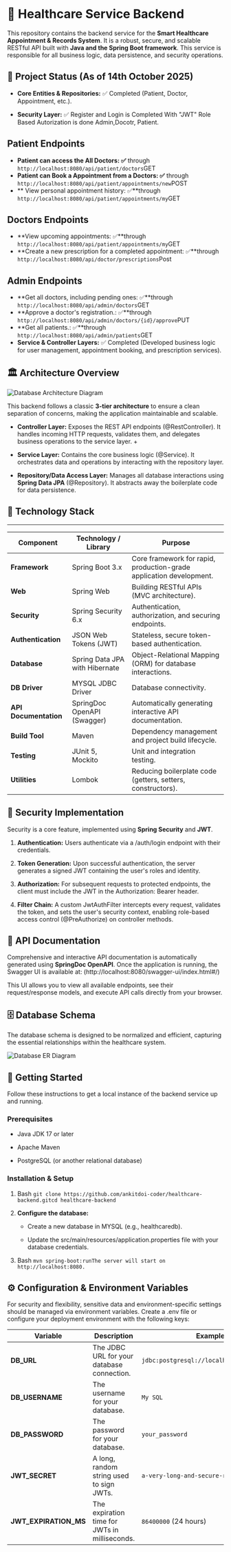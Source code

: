 🏥 Healthcare Service Backend
=============================

This repository contains the backend service for the **Smart Healthcare Appointment & Records System**. It is a robust, secure, and scalable RESTful API built with **Java and the Spring Boot framework**. This service is responsible for all business logic, data persistence, and security operations.

🚀 Project Status (As of 14th October 2025)
-----------------

*   **Core Entities & Repositories:** ✅ Completed (Patient, Doctor, Appointment, etc.).

*   **Security Layer:** ✅ Register and Login is Completed With "JWT" Role Based Autorization is done Admin,Docotr, Patient.

## Patient Endpoints
*   **Patient can access the All Doctors: ✅** through ```http://localhost:8080/api/patient/doctors```GET
*   **Patient can Book a Appointment from a Doctors: ✅** through ```http://localhost:8080/api/patient/appointments/new```POST
*   ** View personal appointment history: ✅**through ```http://localhost:8080/api/patient/appointments/my```GET
  
## Doctors Endpoints
*   **View upcoming appointments: ✅**through ```http://localhost:8080/api/patient/appointments/my```GET
*   **Create a new prescription for a completed appointment: ✅**through ```http://localhost:8080/api/doctor/prescriptions```Post
  
## Admin Endpoints   
*   **Get all doctors, including pending ones: ✅**through ```http://localhost:8080/api/admin/doctors```GET
*   **Approve a doctor's registration.: ✅**through ```http://localhost:8080/api/admin/doctors/{id}/approve```PUT
*   **Get all patients.: ✅**through ```http://localhost:8080/api/admin/patients```GET
*   **Service & Controller Layers:** ✅ Completed (Developed business logic for user management, appointment booking, and prescription services).
   

🏛️ Architecture Overview
-------------------------
  ![Database Architecture Diagram](https://raw.githubusercontent.com/ankitdoi-coder/HealthCare-Backend/main/Requirements%20&%20Architecture/06_Architecture_workflow.png)

  
This backend follows a classic **3-tier architecture** to ensure a clean separation of concerns, making the application maintainable and scalable.

*   **Controller Layer:** Exposes the REST API endpoints (@RestController). It handles incoming HTTP requests, validates them, and delegates business operations to the service layer.
    +
*   **Service Layer:** Contains the core business logic (@Service). It orchestrates data and operations by interacting with the repository layer.
    
*   **Repository/Data Access Layer:** Manages all database interactions using **Spring Data JPA** (@Repository). It abstracts away the boilerplate code for data persistence.
    
   
    

## 🚀 Technology Stack
--------------------

| Component             | Technology / Library                 | Purpose                                                                 |
|-----------------------|--------------------------------------|-------------------------------------------------------------------------|
| **Framework**         | Spring Boot 3.x                      | Core framework for rapid, production-grade application development.     |
| **Web**               | Spring Web                           | Building RESTful APIs (MVC architecture).                               |
| **Security**          | Spring Security 6.x                  | Authentication, authorization, and securing endpoints.                  |
| **Authentication**    | JSON Web Tokens (JWT)                | Stateless, secure token-based authentication.                           |
| **Database**          | Spring Data JPA with Hibernate       | Object-Relational Mapping (ORM) for database interactions.              |
| **DB Driver**         | MYSQL JDBC Driver               | Database connectivity.                                                  |
| **API Documentation** | SpringDoc OpenAPI (Swagger)          | Automatically generating interactive API documentation.                 |
| **Build Tool**        | Maven                                | Dependency management and project build lifecycle.                      |
| **Testing**           | JUnit 5, Mockito                     | Unit and integration testing.                                           |
| **Utilities**         | Lombok                               | Reducing boilerplate code (getters, setters, constructors).             |


🔑 Security Implementation
--------------------------

Security is a core feature, implemented using **Spring Security** and **JWT**.

1.  **Authentication:** Users authenticate via a /auth/login endpoint with their credentials.
    
2.  **Token Generation:** Upon successful authentication, the server generates a signed JWT containing the user's roles and identity.
    
3.  **Authorization:** For subsequent requests to protected endpoints, the client must include the JWT in the Authorization: Bearer header.
    
4.  **Filter Chain:** A custom JwtAuthFilter intercepts every request, validates the token, and sets the user's security context, enabling role-based access control (@PreAuthorize) on controller methods.
    

📖 API Documentation
--------------------

Comprehensive and interactive API documentation is automatically generated using **SpringDoc OpenAPI**. Once the application is running, the Swagger UI is available at:
(http://localhost:8080/swagger-ui/index.html#/)


This UI allows you to view all available endpoints, see their request/response models, and execute API calls directly from your browser.

🗄️ Database Schema
-------------------

The database schema is designed to be normalized and efficient, capturing the essential relationships within the healthcare system.

 ![Database ER Diagram](https://raw.githubusercontent.com/ankitdoi-coder/HealthCare-Backend/main/Requirements%20&%20Architecture/04_ERD_DB.jpg)

🚀 Getting Started
------------------

Follow these instructions to get a local instance of the backend service up and running.

### Prerequisites

*   Java JDK 17 or later
    
*   Apache Maven
    
*   PostgreSQL (or another relational database)
    

### Installation & Setup

1.  Bash ```git clone https://github.com/ankitdoi-coder/healthcare-backend.gitcd healthcare-backend```
    
2.  **Configure the database:**
    
    *   Create a new database in MYSQL (e.g., healthcaredb).
        
    *   Update the src/main/resources/application.properties file with your database credentials.
        
3.  Bash ```mvn spring-boot:runThe server will start on http://localhost:8080.```
    

⚙️ Configuration & Environment Variables
----------------------------------------

For security and flexibility, sensitive data and environment-specific settings should be managed via environment variables. Create a .env file or configure your deployment environment with the following keys:


| Variable              | Description                                   | Example Value                                               |
|-----------------------|-----------------------------------------------|-------------------------------------------------------------|
| **DB_URL**            | The JDBC URL for your database connection.    | `jdbc:postgresql://localhost:5432/healthcaredb`             |
| **DB_USERNAME**       | The username for your database.               | `My SQL`                                                    |
| **DB_PASSWORD**       | The password for your database.               | `your_password`                                             |
| **JWT_SECRET**        | A long, random string used to sign JWTs.      | `a-very-long-and-secure-random-secret-key-123`              |
| **JWT_EXPIRATION_MS** | The expiration time for JWTs in milliseconds. | `86400000` (24 hours)                                       |
